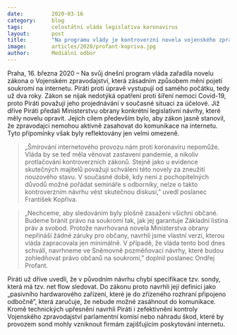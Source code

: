 ```yaml
---
date:         2020-03-16
category:     blog
tags:         celostátní vláda legislativa koronavirus
layout:       post
title:        "Na programu vlády je kontroverzní novela vojenského zpravodajství, Piráti varují před ztrátou soukromí na internetu"
image:        articles/2020/profant-kopriva.jpg
author:       Mediální odbor
--- 
```


 

Praha, 16. března 2020 – Na svůj dnešní program vláda zařadila novelu zákona o Vojenském zpravodajství, která zásadním způsobem mění pojetí soukromí na internetu. Piráti proti úpravě vystupují od samého počátku, tedy už dva roky. Zákon se nijak nedotýká opatření proti šíření nemoci Covid-19, proto Piráti považují jeho projednávání v současné situaci za účelové. Již dříve Piráti předali Ministerstvu obrany konkrétní legislativní návrhy, které měly novelu opravit. Jejich cílem především bylo, aby zákon jasně stanovil, že zpravodajci nemohou aktivně zasahovat do komunikace na internetu. Tyto připomínky však byly reflektovány jen velmi omezeně. 

 

> „Šmírování internetového provozu nám proti koronaviru nepomůže. Vláda by se teď měla věnovat zastavení pandemie, a nikoliv protlačování kontroverzních zákonů. Stejně jako u evidence skutečných majitelů považuji schválení této novely za zneužití nouzového stavu. V současné době, kdy není z pochopitelných důvodů možné pořádat semináře s odborníky, nelze o takto kontroverzním návrhu vést skutečnou diskusi,” uvedl poslanec František Kopřiva. 

 

> „Nechceme, aby sledováním byly plošně zasaženi všichni občané. Budeme bránit právo na soukromí tak, jak jej garantuje Základní listina práv a svobod. Protože navrhovaná novela Ministerstva obrany nepřináší žádné záruky pro občany, navrhli jsme vlastní verzi, kterou vláda zapracovala jen minimálně. V případě, že vláda tento bod dnes schválí, navrhneme ve Sněmovně pozměňovací návrhy, které budou zohledňovat právo občanů na soukromí,” doplnil poslanec Ondřej Profant.

 

Piráti už dříve uvedli, že v původním návrhu chybí specifikace tzv. sondy, která má tzv. net flow sledovat. Do zákonu proto navrhli její definici jako „pasivního hardwarového zařízení, které je do zřízeného rozhraní připojeno odbočně”, která zaručuje, že nebude možné zasáhnout do komunikace. Kromě technických upřesnění navrhli Piráti i zefektivnění kontroly Vojenského zpravodajství parlamentní komisí nebo náhradu škod, které by provozem sond mohly vzniknout firmám zajišťujícím poskytování internetu. 
